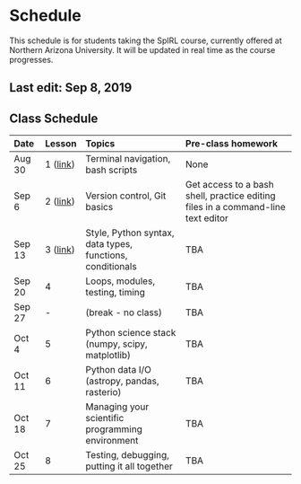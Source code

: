 # Schedule

This schedule is for students taking the SpIRL course, currently offered at Northern Arizona University. It will be updated in real time as the course progresses.

## Last edit: Sep 8, 2019

## Class Schedule

| Date   | Lesson  | Topics | Pre-class homework |
| :--- | :------ | :----- | :----------------- |
| Aug 30 | 1 ([link](../01_bash/why-bash)) | Terminal navigation, bash scripts | None |
| Sep 6 | 2 ([link](../02_git/why-git)) | Version control, Git basics | Get access to a bash shell, practice editing files in a command-line text editor |
| Sep 13 | 3 ([link](../03_python/why-python)) | Style, Python syntax, data types, functions, conditionals  | TBA |
| Sep 20 | 4 | Loops, modules, testing, timing | TBA |
| Sep 27 | - | (break - no class) | TBA |
| Oct 4 | 5 | Python science stack (numpy, scipy, matplotlib)  | TBA |
| Oct 11 | 6 | Python data I/O (astropy, pandas, rasterio) | TBA |
| Oct 18 | 7 | Managing your scientific programming environment | TBA |
| Oct 25 | 8 | Testing, debugging, putting it all together | TBA |
